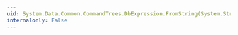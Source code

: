 ```yaml
---
uid: System.Data.Common.CommandTrees.DbExpression.FromString(System.String)
internalonly: False
---
```

